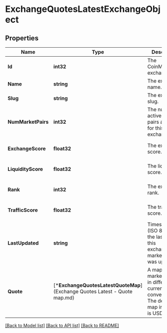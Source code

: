 # ExchangeQuotesLatestExchangeObject

## Properties
Name | Type | Description | Notes
------------ | ------------- | ------------- | -------------
**Id** | **int32** | The CoinMarketCap exchange ID. | [default to null]
**Name** | **string** | The exchange name. | [default to null]
**Slug** | **string** | The exchange slug. | [default to null]
**NumMarketPairs** | **int32** | The number of active trading pairs available for this exchange. | [default to null]
**ExchangeScore** | **float32** | The exchange score. | [optional] [default to null]
**LiquidityScore** | **float32** | The liquidity score. | [optional] [default to null]
**Rank** | **int32** | The exchange rank. | [optional] [default to null]
**TrafficScore** | **float32** | The traffic score. | [optional] [default to null]
**LastUpdated** | **string** | Timestamp (ISO 8601) of the last time this exchange&#39;s market data was updated. | [default to null]
**Quote** | [***ExchangeQuotesLatestQuoteMap**](Exchange Quotes Latest - Quote map.md) | A map of market quotes in different currency conversions. The default map included is USD. | [default to null]

[[Back to Model list]](../README.md#documentation-for-models) [[Back to API list]](../README.md#documentation-for-api-endpoints) [[Back to README]](../README.md)


